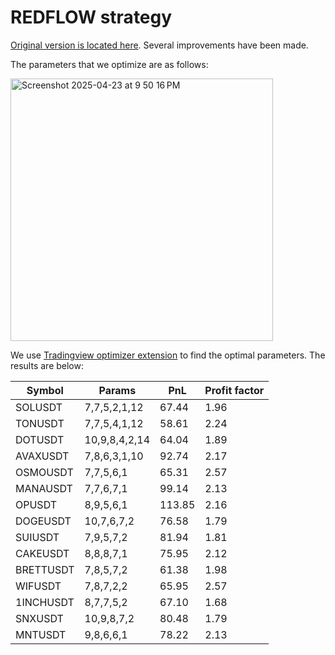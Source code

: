 # REDFLOW strategy

[Original version is located here](https://gist.github.com/CryptoMF/11fb235322c1cc0a635c3133dd95f404/#file-mf_redflow_strategy). Several improvements have been made.

The parameters that we optimize are as follows:

<img width="420" alt="Screenshot 2025-04-23 at 9 50 16 PM" src="https://github.com/user-attachments/assets/394b280e-86bf-4639-ac73-88b14feacdf9" />

We use [Tradingview optimizer extension](https://github.com/OptiPie/tradingview-optimizer-extension) to find the optimal parameters. The results are below:

| Symbol | Params | PnL | Profit factor | 
| --- | --- | --- | --- |
| SOLUSDT | 7,7,5,2,1,12 | 67.44 | 1.96
| TONUSDT | 7,7,5,4,1,12 | 58.61 | 2.24
| DOTUSDT | 10,9,8,4,2,14 | 64.04 | 1.89
| AVAXUSDT | 7,8,6,3,1,10 | 92.74 | 2.17
| OSMOUSDT | 7,7,5,6,1 | 65.31 | 2.57
| MANAUSDT | 7,7,6,7,1 | 99.14 | 2.13
| OPUSDT | 8,9,5,6,1 | 113.85 | 2.16
| DOGEUSDT | 10,7,6,7,2 | 76.58 | 1.79
| SUIUSDT | 7,9,5,7,2 | 81.94 | 1.81
| CAKEUSDT | 8,8,8,7,1 | 75.95 | 2.12
| BRETTUSDT | 7,8,5,7,2 | 61.38 | 1.98
| WIFUSDT | 7,8,7,2,2 | 65.95 | 2.57
| 1INCHUSDT | 8,7,7,5,2 | 67.10 | 1.68
| SNXUSDT | 10,9,8,7,2 | 80.48 | 1.79
| MNTUSDT | 9,8,6,6,1 | 78.22 | 2.13
